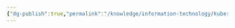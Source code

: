 ```yaml
---
{"dg-publish":true,"permalink":"/knowledge/information-technology/kubernetes/cilium/","dgPassFrontmatter":true}
---
```


